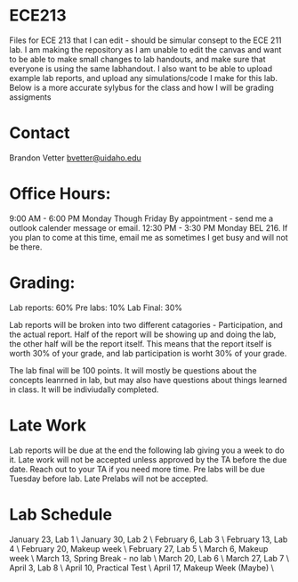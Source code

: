 # ECE213
Files for ECE 213 that I can edit - should be simular consept to the ECE 211 lab.
I am making the repository as I am unable to edit the canvas and want to be able to make small changes to lab handouts, and make sure that everyone is using the same labhandout.  I also want to be able to upload example lab reports, and upload any simulations/code I make for this lab.
Below is a more accurate sylybus for the class and how I will be grading assigments

# Contact
Brandon Vetter
bvetter@uidaho.edu

# Office Hours:
9:00 AM - 6:00 PM Monday Though Friday By appointment - send me a outlook calender message or email.
12:30 PM - 3:30 PM Monday BEL 216.  If you plan to come at this time, email me as sometimes I get busy and will not be there.

# Grading:
Lab reports: 60%
Pre labs: 10%
Lab Final: 30%

Lab reports will be broken into two different catagories - Participation, and the actual report.  Half of the report will be showing up and doing the lab, the other half will be the report itself.  This means that the report itself is worth 30% of your grade, and lab participation is worht 30% of your grade.

The lab final will be 100 points. It will mostly be questions about the concepts leanrned in lab, but may also have questions about things learned in class. It will be indiviudally completed.  

# Late Work
Lab reports will be due at the end the following lab giving you a week to do it.  Late work will not be accepted unless approved by the TA before the due date.  Reach out to your TA if you need more time.  Pre labs will be due Tuesday before lab.  Late Prelabs will not be accepted.

# Lab Schedule

January 23, Lab 1 \\
January 30, Lab 2 \\
February 6, Lab 3 \\
February 13, Lab 4 \\
February 20, Makeup week \\
February 27, Lab 5 \\
March 6, Makeup week \\
March 13, Spring Break - no lab \\
March 20, Lab 6 \\
March 27, Lab 7 \\
April 3, Lab 8 \\
April 10, Practical Test \\
April 17, Makeup Week (Maybe) \\

